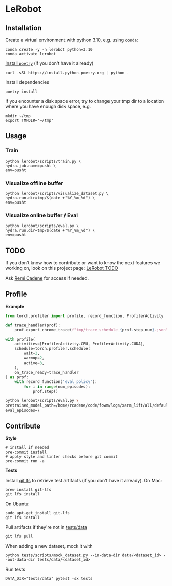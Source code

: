 # LeRobot

## Installation

Create a virtual environment with python 3.10, e.g. using `conda`:
```
conda create -y -n lerobot python=3.10
conda activate lerobot
```

[Install `poetry`](https://python-poetry.org/docs/#installation) (if you don't have it already)
```
curl -sSL https://install.python-poetry.org | python -
```

Install dependencies
```
poetry install
```

If you encounter a disk space error, try to change your tmp dir to a location where you have enough disk space, e.g.
```
mkdir ~/tmp
export TMPDIR='~/tmp'
```


## Usage


### Train

```
python lerobot/scripts/train.py \
hydra.job.name=pusht \
env=pusht
```

### Visualize offline buffer

```
python lerobot/scripts/visualize_dataset.py \
hydra.run.dir=tmp/$(date +"%Y_%m_%d") \
env=pusht
```

### Visualize online buffer / Eval

```
python lerobot/scripts/eval.py \
hydra.run.dir=tmp/$(date +"%Y_%m_%d") \
env=pusht
```


## TODO

If you don't know how to contribute or want to know the next features we working on, look on this project page: [LeRobot TODO](https://github.com/users/Cadene/projects/1)

Ask [Remi Cadene](re.cadene@gmail.com) for access if needed.


## Profile

**Example**
```python
from torch.profiler import profile, record_function, ProfilerActivity

def trace_handler(prof):
    prof.export_chrome_trace(f"tmp/trace_schedule_{prof.step_num}.json")

with profile(
    activities=[ProfilerActivity.CPU, ProfilerActivity.CUDA],
    schedule=torch.profiler.schedule(
        wait=2,
        warmup=2,
        active=3,
    ),
    on_trace_ready=trace_handler
) as prof:
    with record_function("eval_policy"):
        for i in range(num_episodes):
            prof.step()
```

```bash
python lerobot/scripts/eval.py \
pretrained_model_path=/home/rcadene/code/fowm/logs/xarm_lift/all/default/2/models/final.pt \
eval_episodes=7
```

## Contribute

**Style**
```
# install if needed
pre-commit install
# apply style and linter checks before git commit
pre-commit run -a
```

**Tests**

Install [git lfs](https://git-lfs.com/) to retrieve test artifacts (if you don't have it already).
On Mac:
```
brew install git-lfs
git lfs install
```

On Ubuntu:
```
sudo apt-get install git-lfs
git lfs install
```

Pull artifacts if they're not in [tests/data](tests/data)
```
git lfs pull
```

When adding a new dataset, mock it with
```
python tests/scripts/mock_dataset.py --in-data-dir data/<dataset_id> --out-data-dir tests/data/<dataset_id>
```

Run tests
```
DATA_DIR="tests/data" pytest -sx tests
```
